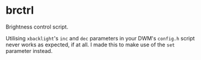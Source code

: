 # brctrl

Brightness control script.

Utilising `xbacklight`'s `inc` and `dec` parameters in your DWM's `config.h` script never works as expected, if at all. I made this to make use of the `set` parameter instead.
